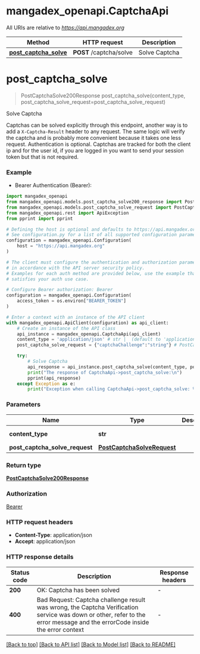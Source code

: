 # mangadex_openapi.CaptchaApi

All URIs are relative to *https://api.mangadex.org*

Method | HTTP request | Description
------------- | ------------- | -------------
[**post_captcha_solve**](CaptchaApi.md#post_captcha_solve) | **POST** /captcha/solve | Solve Captcha


# **post_captcha_solve**
> PostCaptchaSolve200Response post_captcha_solve(content_type, post_captcha_solve_request=post_captcha_solve_request)

Solve Captcha

Captchas can be solved explicitly through this endpoint, another way is to add a `X-Captcha-Result` header to any request. The same logic will verify the captcha and is probably more convenient because it takes one less request.  Authentication is optional. Captchas are tracked for both the client ip and for the user id, if you are logged in you want to send your session token but that is not required.

### Example

* Bearer Authentication (Bearer):

```python
import mangadex_openapi
from mangadex_openapi.models.post_captcha_solve200_response import PostCaptchaSolve200Response
from mangadex_openapi.models.post_captcha_solve_request import PostCaptchaSolveRequest
from mangadex_openapi.rest import ApiException
from pprint import pprint

# Defining the host is optional and defaults to https://api.mangadex.org
# See configuration.py for a list of all supported configuration parameters.
configuration = mangadex_openapi.Configuration(
    host = "https://api.mangadex.org"
)

# The client must configure the authentication and authorization parameters
# in accordance with the API server security policy.
# Examples for each auth method are provided below, use the example that
# satisfies your auth use case.

# Configure Bearer authorization: Bearer
configuration = mangadex_openapi.Configuration(
    access_token = os.environ["BEARER_TOKEN"]
)

# Enter a context with an instance of the API client
with mangadex_openapi.ApiClient(configuration) as api_client:
    # Create an instance of the API class
    api_instance = mangadex_openapi.CaptchaApi(api_client)
    content_type = 'application/json' # str |  (default to 'application/json')
    post_captcha_solve_request = {"captchaChallenge":"string"} # PostCaptchaSolveRequest |  (optional)

    try:
        # Solve Captcha
        api_response = api_instance.post_captcha_solve(content_type, post_captcha_solve_request=post_captcha_solve_request)
        print("The response of CaptchaApi->post_captcha_solve:\n")
        pprint(api_response)
    except Exception as e:
        print("Exception when calling CaptchaApi->post_captcha_solve: %s\n" % e)
```



### Parameters


Name | Type | Description  | Notes
------------- | ------------- | ------------- | -------------
 **content_type** | **str**|  | [default to &#39;application/json&#39;]
 **post_captcha_solve_request** | [**PostCaptchaSolveRequest**](PostCaptchaSolveRequest.md)|  | [optional] 

### Return type

[**PostCaptchaSolve200Response**](PostCaptchaSolve200Response.md)

### Authorization

[Bearer](../README.md#Bearer)

### HTTP request headers

 - **Content-Type**: application/json
 - **Accept**: application/json

### HTTP response details

| Status code | Description | Response headers |
|-------------|-------------|------------------|
**200** | OK: Captcha has been solved |  -  |
**400** | Bad Request: Captcha challenge result was wrong, the Captcha Verification service was down or other, refer to the error message and the errorCode inside the error context |  -  |

[[Back to top]](#) [[Back to API list]](../README.md#documentation-for-api-endpoints) [[Back to Model list]](../README.md#documentation-for-models) [[Back to README]](../README.md)

